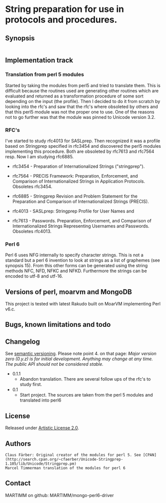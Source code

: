 # String preparation for use in protocols and procedures.

## Synopsis

```
```

## Implementation track

### Translation from perl 5 modules

Started by taking the modules from perl5 and tried to translate them. This is difficult because the routines used are generating other routines which are evaluated and returned as a transformation procedure of some sort depending on the input (the profile). Then I decided to do it from scratch by looking into the rfc's and saw that the rfc's where obsoleted by others and that this perl5 module was not the proper one to use. One of the reasons not to go further was that the module was pinned to Unicode version 3.2.

### RFC's

I've started to study rfc4013 for SASLprep. Then recognized it was a profile based on Stringprep specified in rfc3454 and discovered the perl5 modules implementing this procedure. Both are obsoleted by rfc7613 and rfc7564 resp. Now I am studying rfc6885.

* rfc3454 - Preparation of Internationalized Strings ("stringprep").

* rfc7564 - PRECIS Framework: Preparation, Enforcement, and Comparison of Internationalized Strings in Application Protocols. Obsoletes rfc3454.

* rfc6885 - Stringprep Revision and Problem Statement for the Preparation and Comparison of Internationalized Strings (PRECIS).

* rfc4013 - SASLprep: Stringprep Profile for User Names and

* rfc7613 - Passwords. Preparation, Enforcement, and Comparison of Internationalized Strings Representing Usernames and Passwords. Obsoletes rfc4013.

### Perl 6

Perl 6 uses NFG internally to specify character strings. This is not a standard but a perl 6 invention to look at strings as a list of graphemes (see synopsis 15). From this other forms can be generated using the string methods NFC, NFD, NFKC and NFKD. Furthermore the strings can be encoded to utf-8 and utf-16.

## Versions of perl, moarvm and MongoDB

This project is tested with latest Rakudo built on MoarVM implementing Perl v6.c.

## Bugs, known limitations and todo

## Changelog

See [semantic versioning](http://semver.org/). Please note point 4. on
that page: *Major version zero (0.y.z) is for initial development. Anything may
change at any time. The public API should not be considered stable.*

* 0.1.1
  * Abandon translation. There are several follow ups of the rfc's to study first.
* 0.1
  * Start project. The sources are taken from the perl 5 modules and translated into perl6

## License

Released under [Artistic License 2.0](http://www.perlfoundation.org/artistic_license_2_0).

## Authors

```
Claus Färber: Original creator of the modules for perl 5. See [CPAN](http://search.cpan.org/~cfaerber/Unicode-Stringprep-1.105/lib/Unicode/Stringprep.pm)
Marcel Timmerman translation of the modules for perl 6
```
## Contact

MARTIMM on github: MARTIMM/mongo-perl6-driver
